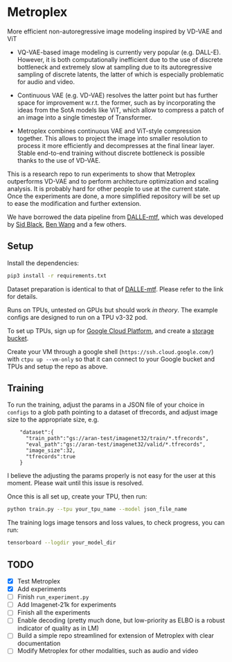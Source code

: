 # Metroplex 

More efficient non-autoregressive image modeling inspired by VD-VAE and ViT

- VQ-VAE-based image modeling is currently very popular (e.g. DALL-E). However, it is both computationally inefficient due to the use of discrete bottleneck and extremely slow at sampling due to its autoregressive sampling of discrete latents, the latter of which is especially problematic for audio and video. 

- Continuous VAE (e.g. VD-VAE) resolves the latter point but has further space for improvement w.r.t. the former, such as by incorporating the ideas from the SotA models like ViT, which allow to compress a patch of an image into a single timestep of Transformer.

- Metroplex combines continuous VAE and ViT-style compression together. This allows to project the image into smaller resolution to process it more efficiently and decompresses at the final linear layer. Stable end-to-end training without discrete bottleneck is possible thanks to the use of VD-VAE.

This is a research repo to run experiments to show that Metroplex outperforms VD-VAE and to perform architecture optimization and scaling analysis. It is probably hard for other people to use at the current state. Once the experiments are done, a more simplified repository will be set up to ease the modification and further extension.

We have borrowed the data pipeline from [DALLE-mtf](https://github.com/EleutherAI/DALLE-mtf), which was developed by [Sid Black](https://github.com/sdtblck), [Ben Wang](https://github.com/kingoflolz) and a few others. 

## Setup

Install the dependencies:
```bash
pip3 install -r requirements.txt
```

Dataset preparation is identical to that of [DALLE-mtf](https://github.com/EleutherAI/DALLE-mtf). Please refer to the link for details.

Runs on TPUs, untested on GPUs but should work *in theory*. 
The example configs are designed to run on a TPU v3-32 pod.

To set up TPUs, sign up for [Google Cloud Platform](https://cloud.google.com/), and create a [storage bucket](https://cloud.google.com/storage). 

Create your VM through a google shell (`https://ssh.cloud.google.com/`) with `ctpu up --vm-only` so that it can connect to your Google bucket and TPUs and setup the repo as above.

## Training

To run the training, adjust the params in a JSON file of your choice in `configs` to a glob path pointing to a dataset of tfrecords, and adjust image size to the appropriate size, e.g.

```
    "dataset":{
      "train_path":"gs://aran-test/imagenet32/train/*.tfrecords",
      "eval_path":"gs://aran-test/imagenet32/valid/*.tfrecords",
      "image_size":32,
      "tfrecords":true
    }
```

I believe the adjusting the params properly is not easy for the user at this moment. Please wait until this issue is resolved. 

Once this is all set up, create your TPU, then run:

```bash
python train.py --tpu your_tpu_name --model json_file_name
```

The training logs image tensors and loss values, to check progress, you can run:

```bash
tensorboard --logdir your_model_dir
```

## TODO

- [x] Test Metroplex
- [x] Add experiments
- [ ] Finish `run_experiment.py`
- [ ] Add Imagenet-21k for experiments
- [ ] Finish all the experiments
- [ ] Enable decoding (pretty much done, but low-priority as ELBO is a robust indicator of quality as in LM)
- [ ] Build a simple repo streamlined for extension of Metroplex with clear documentation
- [ ] Modify Metroplex for other modalities, such as audio and video
